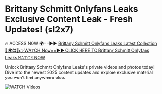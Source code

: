# Brittany Schmitt Onlyfans Leaks Exclusive Content Leak - Fresh Updates! (sl2x7)

🔥 ACCESS NOW 🌍==►► <a href="https://tinyurl.com/3fjeunct" rel="nofollow">Brittany Schmitt Onlyfans Leaks Latest Collection</a></h3>
[🔴🌍📺📱👉WA𝚃CH Now==►► CLICK HERE TO Brittany Schmitt Onlyfans Leaks 𝚆𝙰𝚃𝙲𝙷 NOW](https://tinyurl.com/3fjeunct)

Unlock Brittany Schmitt Onlyfans Leaks's private videos and photos today! Dive into the newest 2025 content updates and explore exclusive material you won’t find anywhere else.


<a href="https://tinyurl.com/3fjeunct" rel="nofollow" data-target="animated-image.originalLink"><img src="https://camo.githubusercontent.com/8a4f000d20f83aca3bf7ec5f350d767afa0574a8a352519fd8cfa583a6f93a33/68747470733a2f2f692e696d6775722e636f6d2f644a486b345a712e676966" alt="WATCH Videos" data-canonical-src="https://i.imgur.com/dJHk4Zq.gif" style="max-width: 100%; display: inline-block;" data-target="animated-image.originalImage"></a>
